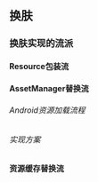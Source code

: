 ## 换肤

### 换肤实现的流派

#### Resource包装流

#### AssetManager替换流

###### Android资源加载流程

###### 实现方案

#### 资源缓存替换流



